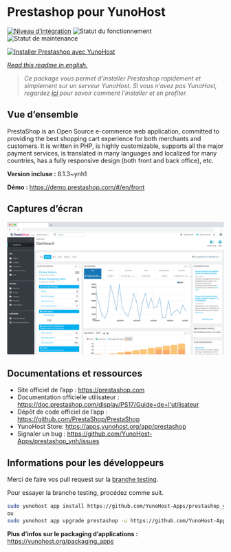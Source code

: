 <!--
N.B.: This README was automatically generated by https://github.com/YunoHost/apps/tree/master/tools/readme_generator
It shall NOT be edited by hand.
-->

# Prestashop pour YunoHost

[![Niveau d’intégration](https://dash.yunohost.org/integration/prestashop.svg)](https://dash.yunohost.org/appci/app/prestashop) ![Statut du fonctionnement](https://ci-apps.yunohost.org/ci/badges/prestashop.status.svg) ![Statut de maintenance](https://ci-apps.yunohost.org/ci/badges/prestashop.maintain.svg)

[![Installer Prestashop avec YunoHost](https://install-app.yunohost.org/install-with-yunohost.svg)](https://install-app.yunohost.org/?app=prestashop)

*[Read this readme in english.](./README.md)*

> *Ce package vous permet d’installer Prestashop rapidement et simplement sur un serveur YunoHost.
Si vous n’avez pas YunoHost, regardez [ici](https://yunohost.org/#/install) pour savoir comment l’installer et en profiter.*

## Vue d’ensemble

PrestaShop is an Open Source e-commerce web application, committed to providing the best shopping cart experience for both merchants and customers. It is written in PHP, is highly customizable, supports all the major payment services, is translated in many languages and localized for many countries, has a fully responsive design (both front and back office), etc.

**Version incluse :** 8.1.3~ynh1

**Démo :** https://demo.prestashop.com/#/en/front

## Captures d’écran

![Capture d’écran de Prestashop](./doc/screenshots/screenshot.png)

## Documentations et ressources

* Site officiel de l’app : <https://prestashop.com>
* Documentation officielle utilisateur : <https://doc.prestashop.com/display/PS17/Guide+de+l'utilisateur>
* Dépôt de code officiel de l’app : <https://github.com/PrestaShop/PrestaShop>
* YunoHost Store: <https://apps.yunohost.org/app/prestashop>
* Signaler un bug : <https://github.com/YunoHost-Apps/prestashop_ynh/issues>

## Informations pour les développeurs

Merci de faire vos pull request sur la [branche testing](https://github.com/YunoHost-Apps/prestashop_ynh/tree/testing).

Pour essayer la branche testing, procédez comme suit.

``` bash
sudo yunohost app install https://github.com/YunoHost-Apps/prestashop_ynh/tree/testing --debug
ou
sudo yunohost app upgrade prestashop -u https://github.com/YunoHost-Apps/prestashop_ynh/tree/testing --debug
```

**Plus d’infos sur le packaging d’applications :** <https://yunohost.org/packaging_apps>